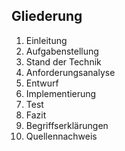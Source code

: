 ## Gliederung

1. Einleitung
2. Aufgabenstellung 
3. Stand der Technik
4. Anforderungsanalyse
5. Entwurf
6. Implementierung
7. Test
8. Fazit
9. Begriffserklärungen
9. Quellennachweis
